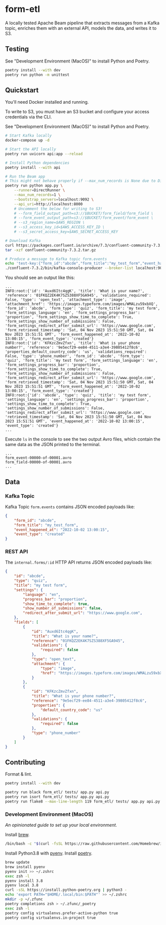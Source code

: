 # form-etl

A locally tested Apache Beam pipeline that extracts messages from a Kafka topic, enriches them with an external API, models the data, and writes it to S3.

## Testing

See "Development Environment (MacOS)" to install Python and Poetry.

```zsh
poetry install --with dev
poetry run python -m unittest
```

## Quickstart

You'll need Docker installed and running.

To write to S3, you must have an S3 bucket and configure your access credentials via the CLI.

See "Development Environment (MacOS)" to install Python and Poetry.

```zsh
# Start Kafka locally
docker-compose up -d

# Start the API locally
poetry run uvicorn api:app --reload

# Install Python dependencies
poetry install --with api

# Run the Beam app
# This might not behave properly if --max_num_records is None due to DirectRunner limitations with unbounded sources
poetry run python app.py \
    --runner=DirectRunner \
    --max_num_records=1 \
    --bootstrap_servers=localhost:9092 \
    --api_uri=http://localhost:8000
    # Uncomment the below for writing to S3!
    # --form_field_output_path=s3://$BUCKET/form_field/form_field \
    # --form_event_output_path=s3://$BUCKET/form_event/form_event \
    # --s3_region_name=$AWS_REGION \
    # --s3_access_key_id=$AWS_ACCESS_KEY_ID \
    # --s3_secret_access_key=$AWS_SECRET_ACCESS_KEY

# Download Kafka
curl https://packages.confluent.io/archive/7.3/confluent-community-7.3.2.tar.gz -o confluent-community-7.3.2.tar.gz
tar -xzf confluent-community-7.3.2.tar.gz

# Produce a message to Kafka topic form.events
echo 'test-key:{"form_id":"abcde","form_title":"my_test_form","event_happened_at":"2022-10-02 13:00:15","event_type":"created"}' | \
./confluent-7.3.2/bin/kafka-console-producer --broker-list localhost:9092 --topic form.events --property "parse.key=true" --property "key.separator=:"
```

You should see an output like this:

```console
...
INFO:root:{'id': 'Auxd6Itc4qgK', 'title': 'What is your name?', 'reference': '01FKQZ2EK4K7SZS388XF5GA945', 'validations_required': False, 'type': 'open_text', 'attachment_type': 'image', 'attachment_href': 'https://images.typeform.com/images/WMALzu59xbXQ', 'form_id': 'abcde', 'form_type': 'quiz', 'form_title': 'my test form', 'form_settings_language': 'en', 'form_settings_progress_bar': 'proportion', 'form_settings_show_time_to_complete': True, 'form_settings_show_number_of_submissions': False, 'form_settings_redirect_after_submit_url': 'https://www.google.com', 'form_retrieved_timestamp': 'Sat, 04 Nov 2023 15:51:50 GMT, Sat, 04 Nov 2023 15:51:51 GMT', 'form_event_happened_at': '2022-10-02 13:00:15', 'form_event_type': 'created'}
INFO:root:{'id': 'KFKzcZmvZfxn', 'title': 'What is your phone number?', 'reference': '9e5ecf29-ee84-4511-a3e4-39805412f8c6', 'properties_default_country_code': 'us', 'validations_required': False, 'type': 'phone_number', 'form_id': 'abcde', 'form_type': 'quiz', 'form_title': 'my test form', 'form_settings_language': 'en', 'form_settings_progress_bar': 'proportion', 'form_settings_show_time_to_complete': True, 'form_settings_show_number_of_submissions': False, 'form_settings_redirect_after_submit_url': 'https://www.google.com', 'form_retrieved_timestamp': 'Sat, 04 Nov 2023 15:51:50 GMT, Sat, 04 Nov 2023 15:51:51 GMT', 'form_event_happened_at': '2022-10-02 13:00:15', 'form_event_type': 'created'}
INFO:root:{'id': 'abcde', 'type': 'quiz', 'title': 'my test form', 'settings_language': 'en', 'settings_progress_bar': 'proportion', 'settings_show_time_to_complete': True, 'settings_show_number_of_submissions': False, 'settings_redirect_after_submit_url': 'https://www.google.com', 'retrieved_timestamp': 'Sat, 04 Nov 2023 15:51:50 GMT, Sat, 04 Nov 2023 15:51:51 GMT', 'event_happened_at': '2022-10-02 13:00:15', 'event_type': 'created'}
...
```

Execute `ls` in the console to see the two output Avro files, which contain the same data as the JSON printed to the terminal.

```console
...
form_event-00000-of-00001.avro
form_field-00000-of-00001.avro
...
```

## Data

### Kafka Topic

Kafka Topic `form.events` contains JSON encoded payloads like:

```json
{
    "form_id": "abcde",
    "form_title": "my_test_form",
    "event_happened_at": "2022-10-02 13:00:15",
    "event_type": "created"
}
```

### REST API

The `internal.forms/:id` HTTP API returns JSON encoded payloads like:

```json
{
    "id": "abcde",
    "type": "quiz",
    "title": "my test form",
    "settings": {
        "language": "en",
        "progress_bar": "proportion",
        "show_time_to_complete": true,
        "show_number_of_submissions": false,
        "redirect_after_submit_url": "https://www.google.com",
    },
    "fields": [
        {
            "id": "Auxd6Itc4qgK",
            "title": "What is your name?",
            "reference": "01FKQZ2EK4K7SZS388XF5GA945",
            "validations": {
                "required": false
            },
            "type": "open_text",
            "attachment": {
                "type": "image",
                "href": "https://images.typeform.com/images/WMALzu59xbXQ"
            }
        },
        {
            "id": "KFKzcZmvZfxn",
            "title": "What is your phone number?",
            "reference": "9e5ecf29-ee84-4511-a3e4-39805412f8c6",
            "properties": {
                "default_country_code": "us"
            },
            "validations": {
                "required": false
            },
            "type": "phone_number"
        }
    ]
}
```

## Contributing

Format & lint.

```zsh
poetry install --with dev

poetry run black form_etl/ tests/ app.py api.py
poetry run isort form_etl/ tests/ app.py api.py
poetry run flake8 --max-line-length 119 form_etl/ tests/ app.py api.py
```

### Development Environment (MacOS)

*An opinionated guide to set up your local environment.*

Install [brew](https://github.com/Homebrew/brew).

```zsh
/bin/bash -c "$(curl -fsSL https://raw.githubusercontent.com/Homebrew/install/HEAD/install.sh)"
```

Install Python3.8 with [pyenv](https://github.com/pyenv/pyenv). Install [poetry](https://github.com/python-poetry/poetry).

```zsh
brew update
brew install pyenv
pyenv init >> ~/.zshrc
exec zsh -l
pyenv install 3.8
pyenv local 3.8
curl -sSL https://install.python-poetry.org | python3 -
echo 'export PATH="$HOME/.local/bin:$PATH"' >> ~/.zshrc
mkdir -p ~/.zfunc
poetry completions zsh > ~/.zfunc/_poetry
exec zsh -l
poetry config virtualenvs.prefer-active-python true
poetry config virtualenvs.in-project true
```
